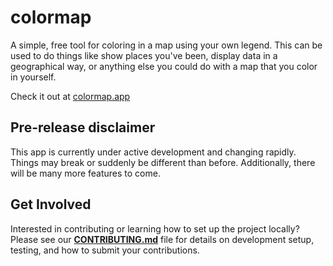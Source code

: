 # colormap

A simple, free tool for coloring in a map using your own legend. This can be used to do things like show places you've been, display data in a geographical way, or anything else you could do with a map that you color in yourself.

Check it out at [colormap.app](https://colormap.app)

## Pre-release disclaimer

This app is currently under active development and changing rapidly. Things may break or suddenly be different than before. Additionally, there will be many more features to come.

## Get Involved

Interested in contributing or learning how to set up the project locally? Please see our **[CONTRIBUTING.md](CONTRIBUTING.md)** file for details on development setup, testing, and how to submit your contributions.
